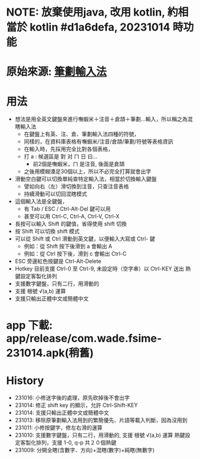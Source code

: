 # NOTE: 放棄使用java, 改用 kotlin, 約相當於 kotlin #d1a6defa, 20231014 時功能
# 原始來源: [筆劃輸入法][1]
# 用法
- 想法是用全英文鍵盤來進行嘸蝦米＋注音＋倉頡＋筆劃...輸入，所以稱之為混瞎輸入法
	- 在鍵盤上有英、注、倉、筆劃輸入法四種的符號，
	- 同樣的，在資料庫表格有嘸蝦米/注音/倉頡/筆劃/符號等表格資訊
	- 在輸入時，先採用完全比對各個表格，
	- 打 a : 候選區是 對 对 ㄇ 日 曰...
		- 前2個是嘸蝦米，ㄇ 是注音, 後面是倉頡
	- 之後用模糊湊足30個以上，所以不必完全打算就會出字
- 滑動空白鍵可以切換單純查特定輸入法，相當於切換輸入鍵盤
	- 譬如向右（左）滑切換到注音，只查注音表格
	- 持續滑動可以切回混瞎模式
- 這個輸入法是全鍵盤，
	- 有 Tab / ESC / Ctrl-Alt-Del 鍵可以用
	- 甚至可以用 Ctrl-C, Ctrl-A, Ctrl-V, Ctrl-X
- 長按可以輸入 Shift 的鍵值，省得使用 shift 切換
- 按 Shift 可以切換 shift 模式
- 可以從 Shift 或 Ctrl 滑動到英文鍵，以便輸入大寫或 Ctrl- 鍵
	- 例如：從 Shift 按下後滑到 a 會輸出 A
	- 例如：從 Ctrl 按下後，滑到 c 會輸出 Ctrl-C
- ESC 旁邊紅色按鍵是 Ctrl-Alt-Delete
- Hotkey 目前支援 Ctrl-0 至 Ctrl-9, 未設定時（空字串）以 Ctrl-KEY 送出
	熱鍵設定客製化排列
- 支援數字鍵盤，只有二行，用滑動的
- 支援 根號 √(a,b) 運算
- 支援只輸出正體中文或簡體中文

# app 下載: app/release/com.wade.fsime-231014.apk(稍舊)
# History
- 231016: 小修送字後的處理，原先砍掉後不會出字
- 231014: 修正 shift key 的顯示，允許 Ctrl-Shift-KEY
- 231014: 支援只輸出正體中文或簡體中文
- 231013: 移除原筆劃輸入法用到的繁簡優先、片語等載入判斷，因為沒用到
- 231011: 小修按鍵字，修左右滑的運算
- 231010: 支援數字鍵盤，只有二行，用滑動的, 支援 根號 √(a,b) 運算
	熱鍵設定客製化排列，支援 1-0, q-p 共２０個熱鍵
- 231009: 分開全瞎(含數字、方向)+混瞎(數字)+純瞎(無數字)

[1]: https://github.com/stroke-input/stroke-input-android

